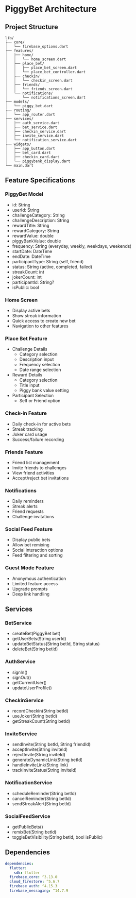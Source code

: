 # PiggyBet Architecture

## Project Structure
```
lib/
├── core/
│   └── firebase_options.dart
├── features/
│   ├── home/
│   │   └── home_screen.dart
│   ├── place_bet/
│   │   ├── place_bet_screen.dart
│   │   └── place_bet_controller.dart
│   ├── checkin/
│   │   └── checkin_screen.dart
│   ├── friends/
│   │   └── friends_screen.dart
│   └── notifications/
│       └── notifications_screen.dart
├── models/
│   └── piggy_bet.dart
├── routing/
│   └── app_router.dart
├── services/
│   ├── auth_service.dart
│   ├── bet_service.dart
│   ├── checkin_service.dart
│   ├── invite_service.dart
│   └── notification_service.dart
├── widgets/
│   ├── app_button.dart
│   ├── bet_card.dart
│   ├── checkin_card.dart
│   └── piggybank_display.dart
└── main.dart
```

## Feature Specifications

### PiggyBet Model
- id: String
- userId: String
- challengeCategory: String
- challengeDescription: String
- rewardTitle: String
- rewardCategory: String
- rewardValue: double
- piggyBankValue: double
- frequency: String (everyday, weekly, weekdays, weekends)
- startDate: DateTime
- endDate: DateTime
- participantType: String (self, friend)
- status: String (active, completed, failed)
- streakCount: int
- jokerCount: int
- participantId: String?
- isPublic: bool

### Home Screen
- Display active bets
- Show streak information
- Quick access to create new bet
- Navigation to other features

### Place Bet Feature
- Challenge Details
  - Category selection
  - Description input
  - Frequency selection
  - Date range selection
- Reward Details
  - Category selection
  - Title input
  - Piggy bank value setting
- Participant Selection
  - Self or Friend option

### Check-in Feature
- Daily check-in for active bets
- Streak tracking
- Joker card usage
- Success/failure recording

### Friends Feature
- Friend list management
- Invite friends to challenges
- View friend activities
- Accept/reject bet invitations

### Notifications
- Daily reminders
- Streak alerts
- Friend requests
- Challenge invitations

### Social Feed Feature
- Display public bets
- Allow bet remixing
- Social interaction options
- Feed filtering and sorting

### Guest Mode Feature
- Anonymous authentication
- Limited feature access
- Upgrade prompts
- Deep link handling

## Services

### BetService
- createBet(PiggyBet bet)
- getUserBets(String userId)
- updateBetStatus(String betId, String status)
- deleteBet(String betId)

### AuthService
- signIn()
- signOut()
- getCurrentUser()
- updateUserProfile()

### CheckinService
- recordCheckin(String betId)
- useJoker(String betId)
- getStreakCount(String betId)

### InviteService
- sendInvite(String betId, String friendId)
- acceptInvite(String inviteId)
- rejectInvite(String inviteId)
- generateDynamicLink(String betId)
- handleInviteLink(String link)
- trackInviteStatus(String inviteId)

### NotificationService
- scheduleReminder(String betId)
- cancelReminder(String betId)
- sendStreakAlert(String betId)

### SocialFeedService
- getPublicBets()
- remixBet(String betId)
- toggleBetVisibility(String betId, bool isPublic)

## Dependencies
```yaml
dependencies:
  flutter:
    sdk: flutter
  firebase_core: ^3.13.0
  cloud_firestore: ^5.6.7
  firebase_auth: ^4.15.3
  firebase_messaging: ^14.7.9
```